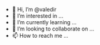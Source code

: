 - 👋 Hi, I’m @valedir
- 👀 I’m interested in ...
- 🌱 I’m currently learning ...
- 💞️ I’m looking to collaborate on ...
- 📫 How to reach me ...

<!---
valedir/valedir is a ✨ special ✨ repository because its `README.md` (this file) appears on your GitHub profile.
You can click the Preview link to take a look at your changes.
--->
